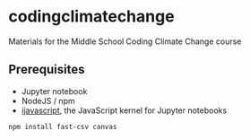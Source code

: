 # codingclimatechange
Materials for the Middle School Coding Climate Change course 

## Prerequisites

- Jupyter notebook
- NodeJS / npm
- <a href='https://github.com/n-riesco/ijavascript'>ijavascript</a>, the JavaScript kernel for Jupyter notebooks

```npm install fast-csv canvas```
